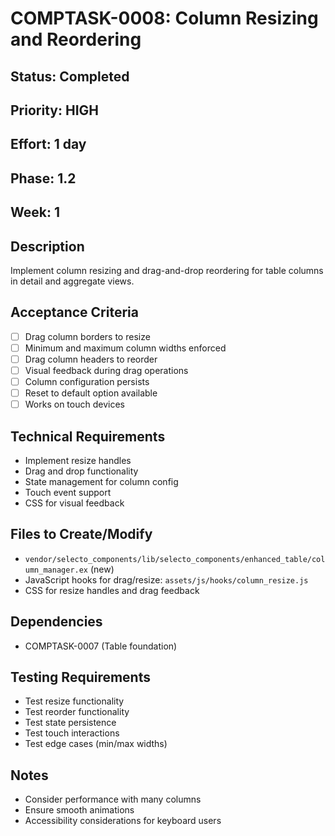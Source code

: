 # COMPTASK-0008: Column Resizing and Reordering

## Status: Completed
## Priority: HIGH
## Effort: 1 day
## Phase: 1.2
## Week: 1

## Description
Implement column resizing and drag-and-drop reordering for table columns in detail and aggregate views.

## Acceptance Criteria
- [ ] Drag column borders to resize
- [ ] Minimum and maximum column widths enforced
- [ ] Drag column headers to reorder
- [ ] Visual feedback during drag operations
- [ ] Column configuration persists
- [ ] Reset to default option available
- [ ] Works on touch devices

## Technical Requirements
- Implement resize handles
- Drag and drop functionality
- State management for column config
- Touch event support
- CSS for visual feedback

## Files to Create/Modify
- `vendor/selecto_components/lib/selecto_components/enhanced_table/column_manager.ex` (new)
- JavaScript hooks for drag/resize: `assets/js/hooks/column_resize.js`
- CSS for resize handles and drag feedback

## Dependencies
- COMPTASK-0007 (Table foundation)

## Testing Requirements
- Test resize functionality
- Test reorder functionality
- Test state persistence
- Test touch interactions
- Test edge cases (min/max widths)

## Notes
- Consider performance with many columns
- Ensure smooth animations
- Accessibility considerations for keyboard users